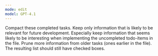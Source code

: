 ```yaml
---
mode: edit
model: GPT-4.1
---
```


Compact these completed tasks. Keep only information that is likely to be relevant for future development.
Especially keep information that seems likely to be interesting when implementing the uncompleted todo-items in the file.
Prune more information from older tasks (ones earlier in the file).
The resulting list should still have checked boxes.

